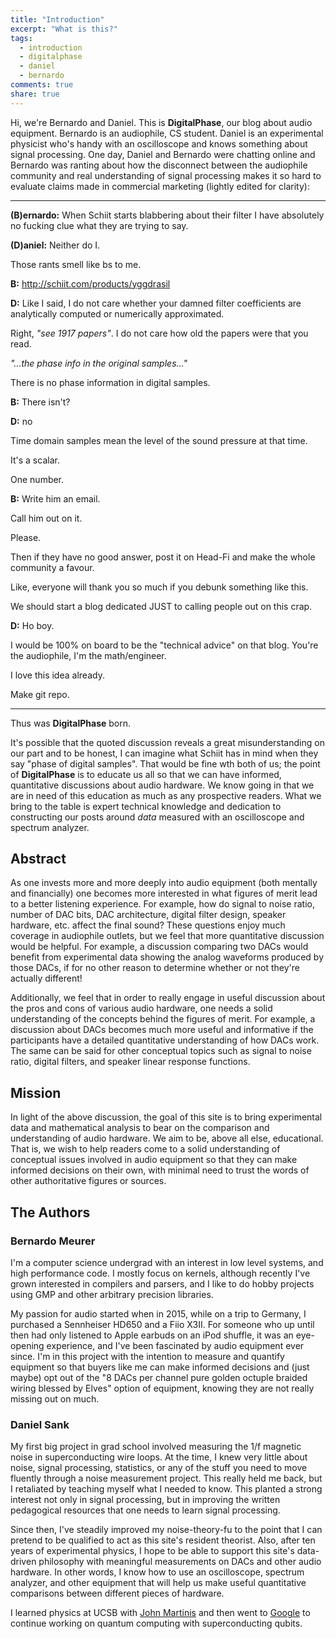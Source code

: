 ```yaml
---
title: "Introduction"
excerpt: "What is this?"
tags:
  - introduction
  - digitalphase
  - daniel
  - bernardo
comments: true
share: true
---
```


Hi, we're Bernardo and Daniel.
This is **DigitalPhase**, our blog about audio equipment.
Bernardo is an audiophile, CS student.
Daniel is an experimental physicist who's handy with an oscilloscope and knows something about signal processing.
One day, Daniel and Bernardo were chatting online and Bernardo was ranting about how the disconnect between the audiophile community and real understanding of signal processing makes it so hard to evaluate claims made in commercial marketing (lightly edited for clarity):

-----------------------

**(B)ernardo:** When Schiit starts blabbering about their filter I have absolutely no fucking clue what they are trying to say.

**(D)aniel:** Neither do I.

Those rants smell like bs to me.

**B:** http://schiit.com/products/yggdrasil

**D:** Like I said, I do not care whether your damned filter coefficients are analytically computed or numerically approximated.

Right, *"see 1917 papers"*. I do not care how old the papers were that you read.

*"...the phase info in the original samples..."*

There is no phase information in digital samples.

**B:** There isn't?

**D:** no

Time domain samples mean the level of the sound pressure at that time.

It's a scalar.

One number.

**B:** Write him an email.

Call him out on it.

Please.

Then if they have no good answer, post it on Head-Fi and make the whole community a favour.

Like, everyone will thank you so much if you debunk something like this.

We should start a blog dedicated JUST to calling people out on this crap.

**D:** Ho boy.

I would be 100% on board to be the "technical advice" on that blog.
You're the audiophile, I'm the math/engineer.

I love this idea already.

Make git repo.

-----------------------

Thus was **DigitalPhase** born.

It's possible that the quoted discussion reveals a great misunderstanding on our part and to be honest, I can imagine what Schiit has in mind when they say "phase of digital samples".
That would be fine wth both of us; the point of **DigitalPhase** is to educate us all so that we can have informed, quantitative discussions about audio hardware.
We know going in that we are in need of this education as much as any prospective readers.
What we bring to the table is expert technical knowledge and dedication to constructing our posts around *data* measured with an oscilloscope and spectrum analyzer.

## Abstract

As one invests more and more deeply into audio equipment (both mentally and financially) one becomes more interested in what figures of merit lead to a better listening experience.
For example, how do signal to noise ratio, number of DAC bits, DAC architecture, digital filter design, speaker hardware, etc.
affect the final sound? These questions enjoy much coverage in audiophile outlets, but we feel that more quantitative discussion would be helpful.
For example, a discussion comparing two DACs would benefit from experimental data showing the analog waveforms produced by those DACs, if for no other reason to determine whether or not they're actually different!

Additionally, we feel that in order to really engage in useful discussion about the pros and cons of various audio hardware, one needs a solid understanding of the concepts behind the figures of merit.
For example, a discussion about DACs becomes much more useful and informative if the participants have a detailed quantitative understanding of how DACs work. The same can be said for other conceptual topics such as signal to noise ratio, digital filters, and speaker linear response functions.

## Mission

In light of the above discussion, the goal of this site is to bring experimental data and mathematical analysis to bear on the comparison and understanding of audio hardware.
We aim to be, above all else, educational.
That is, we wish to help readers come to a solid understanding of conceptual issues involved in audio equipment so that they can make informed decisions on their own, with minimal need to trust the words of other authoritative figures or sources.

## The Authors

### Bernardo Meurer

I'm a computer science undergrad with an interest in low level systems, and high performance code. I mostly focus on kernels, although recently I've grown interested in compilers and parsers, and I like to do hobby projects using GMP and other arbitrary precision libraries.

My passion for audio started when in 2015, while on a trip to Germany, I purchased a Sennheiser HD650 and a Fiio X3II. For someone who up until then had only listened to Apple earbuds on an iPod shuffle, it was an eye-opening experience, and I've been fascinated by audio equipment ever since. I'm in this project with the intention to measure and quantify equipment so that buyers like me can make informed decisions and (just maybe) opt out of the "8 DACs per channel pure golden octuple braided wiring blessed by Elves" option of equipment, knowing they are not really missing out on much.

### Daniel Sank

My first big project in grad school involved measuring the 1/f magnetic noise in superconducting wire loops.
At the time, I knew very little about noise, signal processing, statistics, or any of the stuff you need to move fluently through a noise measurement project.
This really held me back, but I retaliated by teaching myself what I needed to know.
This planted a strong interest not only in signal processing, but in improving the written pedagogical resources that one needs to learn signal processing.

Since then, I've steadily improved my noise-theory-fu to the point that I can pretend to be qualified to act as this site's resident theorist.
Also, after ten years of experimental physics, I hope to be able to support this site's data-driven philosophy with meaningful measurements on DACs and other audio hardware.
In other words, I know how to use an oscilloscope, spectrum analyzer, and other equipment that will help us make useful quantitative comparisons between different pieces of hardware.

I learned physics at UCSB with [John Martinis](http://web.physics.ucsb.edu/~martinisgroup/) and then went to [Google](https://plus.google.com/+QuantumAILab) to continue working on quantum computing with superconducting qubits.

